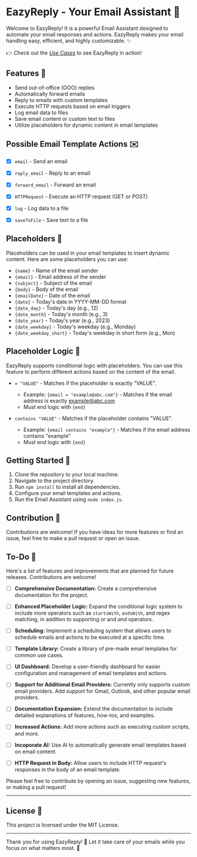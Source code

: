 # EazyReply - Your Email Assistant 💌

Welcome to EazyReply! It is a powerful Email Assistant designed to automate your email responses and actions. EazyReply makes your email handling easy, efficient, and highly customizable. ✨ 

👉 Check out the *[Use Cases](./examples/usecases.md)* to see EazyReply in action!

## Features 🌟

- Send out-of-office (OOO) replies
- Automatically forward emails
- Reply to emails with custom templates
- Execute HTTP requests based on email triggers
- Log email data to files
- Save email content or custom text to files
- Utilize placeholders for dynamic content in email templates

## Possible Email Template Actions ✉️

- [x] `email` - Send an email
- [x] `reply_email` - Reply to an email
- [x] `forward_email` - Forward an email
- [x] `HTTPRequest` - Execute an HTTP request (GET or POST)
- [x] `log` - Log data to a file
- [x] `saveToFile` - Save text to a file


## Placeholders 📝

Placeholders can be used in your email templates to insert dynamic content. Here are some placeholders you can use:

- `{name}` - Name of the email sender
- `{email}` - Email address of the sender
- `{subject}` - Subject of the email
- `{body}` - Body of the email
- `{emailDate}` - Date of the email
- `{date}` - Today's date in YYYY-MM-DD format
- `{date_day}` - Today's day (e.g., 12)
- `{date_month}` - Today's month (e.g., 3)
- `{date_year}` - Today's year (e.g., 2023)
- `{date_weekday}` - Today's weekday (e.g., Monday)
- `{date_weekday_short}` - Today's weekday in short form (e.g., Mon)

## Placeholder Logic 🧠

EazyReply supports conditional logic with placeholders. You can use this feature to perform different actions based on the content of the email.

- `= "VALUE"` - Matches if the placeholder is exactly "VALUE".
  - Example: `{email = "example@abc.com"}` - Matches if the email address is exactly example@abc.com
  - Must end logic with `{end}`

- `contains "VALUE"` - Matches if the placeholder contains "VALUE".
  - Example: `{email contains "example"}` - Matches if the email address contains "example"
  - Must end logic with `{end}`

## Getting Started 🚀

1. Clone the repository to your local machine.
2. Navigate to the project directory.
3. Run `npm install` to install all dependencies.
4. Configure your email templates and actions.
5. Run the Email Assistant using `node index.js`.

## Contribution 🤝

Contributions are welcome! If you have ideas for more features or find an issue, feel free to make a pull request or open an issue.

## To-Do 📝

Here's a list of features and improvements that are planned for future releases. Contributions are welcome!

- [ ] **Comprehensive Documentation:** Create a comprehensive documentation for the project.
- [ ] **Enhanced Placeholder Logic:** Expand the conditional logic system to include more operators such as `startsWith`, `endsWith`, and regex matching, in addition to supporting *or* and *and* operators.
- [ ] **Scheduling:** Implement a scheduling system that allows users to schedule emails and actions to be executed at a specific time.
- [ ] **Template Library:** Create a library of pre-made email templates for common use cases.
- [ ] **UI Dashboard:** Develop a user-friendly dashboard for easier configuration and management of email templates and actions.
- [ ] **Support for Additional Email Providers:** Currently only supports custom email providers. Add support for Gmail, Outlook, and other popular email providers.
- [ ] **Documentation Expansion:** Extend the documentation to include detailed explanations of features, how-tos, and examples.
- [ ] **Increased Actions:** Add more actions such as executing custom scripts, and more.
- [ ] **Incoporate AI:** Use AI to automatically generate email templates based on email content.
- [ ] **HTTP Request in Body:** Allow users to include HTTP request's responses in the body of an email template. 


Please feel free to contribute by opening an issue, suggesting new features, or making a pull request!

---

## License 📄

This project is licensed under the MIT License.

---

Thank you for using EazyReply! 🎉 Let it take care of your emails while you focus on what matters most. 🍰